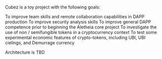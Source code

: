 Cubez is a toy project with the following goals:

To improve team skills and remote collaboration capabilities in DAPP production
To improve security analysis skills
To improve general DAPP competence prior to beginning the Aletheia core project
To investigate the use of non / semifungible tokens in a cryptocurrency context
To test some experimental economic features of crypto-tokens, including UBI, UBI cielings, and Demurrage currency


Architecture is TBD
